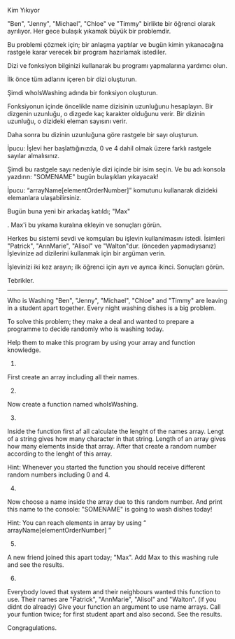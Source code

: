 Kim Yıkıyor

"Ben", "Jenny", "Michael", "Chloe" ve "Timmy" birlikte bir öğrenci olarak ayrılıyor. Her gece bulaşık yıkamak büyük bir problemdir.

Bu problemi çözmek için; bir anlaşma yaptılar ve bugün kimin yıkanacağına rastgele karar verecek bir program hazırlamak istediler.

Dizi ve fonksiyon bilginizi kullanarak bu programı yapmalarına yardımcı olun.

İlk önce tüm adlarını içeren bir dizi oluşturun.

Şimdi whoIsWashing adında bir fonksiyon oluşturun.

Fonksiyonun içinde öncelikle name dizisinin uzunluğunu hesaplayın. Bir dizgenin uzunluğu, o dizgede kaç karakter olduğunu verir. Bir dizinin uzunluğu, o dizideki eleman sayısını verir.

Daha sonra bu dizinin uzunluğuna göre rastgele bir sayı oluşturun.

İpucu:
İşlevi her başlattığınızda, 0 ve 4 dahil olmak üzere farklı rastgele sayılar almalısınız.

Şimdi bu rastgele sayı nedeniyle dizi içinde bir isim seçin. Ve bu adı konsola yazdırın:
"SOMENAME" bugün bulaşıkları yıkayacak!

İpucu:
“arrayName[elementOrderNumber]” komutunu kullanarak dizideki elemanlara ulaşabilirsiniz.

Bugün buna yeni bir arkadaş katıldı; "Max"

. Max'i bu yıkama kuralına ekleyin ve sonuçları görün.

Herkes bu sistemi sevdi ve komşuları bu işlevin kullanılmasını istedi. İsimleri "Patrick", "AnnMarie", "Alisol" ve "Walton"dur.
(önceden yapmadıysanız) İşlevinize ad dizilerini kullanmak için bir argüman verin.

İşlevinizi iki kez arayın; ilk öğrenci için ayrı ve ayrıca ikinci. Sonuçları görün.

Tebrikler.

---

Who is Washing
"Ben", "Jenny", "Michael", "Chloe" and "Timmy" are leaving in a student apart together. Every night washing dishes is a big problem.


To solve this problem; they make a deal and wanted to prepare a programme to decide randomly who is washing today.


Help them to make this program by using your array and function knowledge.


1.
First create an array including all their names.


2.
Now create a function named whoIsWashing.


3.
Inside the function first af all calculate the lenght of the names array. Lengt of a string gives how many character in that string. Length of an array gives how many elements inside that array.
After that create a random number according to the lenght of this array.


Hint:
Whenever you started the function you should receive different random numbers including 0 and 4.


4.
Now choose a name inside the array due to this random number. And print this name to the console:
"SOMENAME" is going to wash dishes today!


Hint:
You can reach elements in array by using “ arrayName[elementOrderNumber] ”


5.
A new friend joined this apart today; "Max". Add Max to this washing rule and see the results.


6.
Everybody loved that system and their neighbours wanted this function to use. Their names are "Patrick", "AnnMarie", "Alisol" and "Walton".
(if you didnt do already) Give your function an argument to use name arrays.
Call your funtion twice; for first student apart and also second. See the results.

Congragulations.
